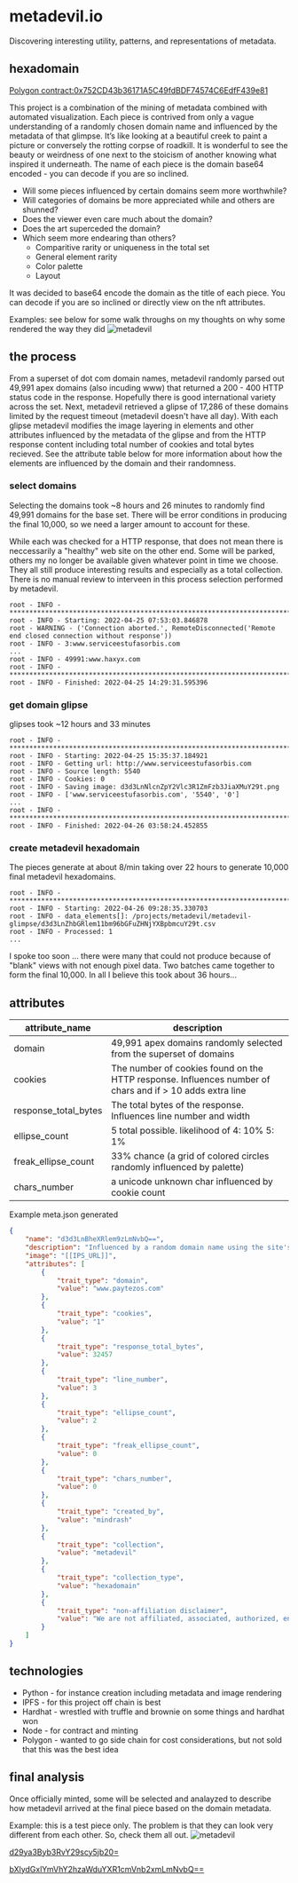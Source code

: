 # metadevil.io
Discovering interesting utility, patterns, and representations of metadata.

## hexadomain
[Polygon contract:0x752CD43b36171A5C49fdBDF74574C6EdfF439e81](https://polygonscan.com/address/0x752cd43b36171a5c49fdbdf74574c6edff439e81) 

This project is a combination of the mining of metadata combined with automated visualization. Each piece is contrived from only a vague understanding of a randomly chosen domain name and influenced by the metadata of that glimpse. It’s like looking at a beautiful creek to paint a picture or conversely the rotting corpse of roadkill. It is wonderful to see the beauty or weirdness of one next to the stoicism of another knowing what inspired it underneath. The name of each piece is the domain base64 encoded - you can decode if you are so inclined.

- Will some pieces influenced by certain domains seem more worthwhile?
- Will categories of domains be more appreciated while and others are shunned?
- Does the viewer even care much about the domain?
- Does the art superceded the domain?
- Which seem more endearing than others? 
    - Comparitive rarity or uniqueness in the total set 
    - General element rarity
    - Color palette
    - Layout

It was decided to base64 encode the domain as the title of each piece. You can decode if you are so inclined or directly view on the nft attributes.

Examples: see below for some walk throughs on my thoughts on why some rendered the way they did
![metadevil](./docs/examples.png)

## the process
From a superset of dot com domain names, metadevil randomly parsed out 49,991 apex domains (also incuding www) that returned a 200 - 400 HTTP status code in the response. Hopefully there is good international variety across the set. Next, metadevil retrieved a glipse of 17,286 of these domains limited by the request timeout (metadevil doesn't have all day). With each glipse metadevil modifies the image layering in elements and other attributes influenced by the metadata of the glipse and from the HTTP response content including total number of cookies and total bytes recieved. See the attribute table below for more information about how the elements are influenced by the domain and their randomness.

### select domains
Selecting the domains took ~8 hours and 26 minutes to randomly find 49,991 domains for the base set. There will be error conditions in producing the final 10,000, so we need a larger amount to account for these.

While each was checked for a HTTP response, that does not mean there is neccessarily a "healthy" web site on the other end. Some will be parked, others my no longer be available given whatever point in time we choose. They all still produce interesting results and especially as a total collection. There is no manual review to interveen in this process selection performed by metadevil.
```
root - INFO - ********************************************************************************
root - INFO - Starting: 2022-04-25 07:53:03.846878
root - WARNING - ('Connection aborted.', RemoteDisconnected('Remote end closed connection without response'))
root - INFO - 3:www.serviceestufasorbis.com
...
root - INFO - 49991:www.haxyx.com
root - INFO - ********************************************************************************
root - INFO - Finished: 2022-04-25 14:29:31.595396
```

### get domain glipse
glipses took ~12 hours and 33 minutes
```
root - INFO - ********************************************************************************
root - INFO - Starting: 2022-04-25 15:35:37.184921
root - INFO - Getting url: http://www.serviceestufasorbis.com
root - INFO - Source length: 5540
root - INFO - Cookies: 0
root - INFO - Saving image: d3d3LnNlcnZpY2Vlc3R1ZmFzb3JiaXMuY29t.png
root - INFO - ['www.serviceestufasorbis.com', '5540', '0']
...
root - INFO - ********************************************************************************
root - INFO - Finished: 2022-04-26 03:58:24.452855
```

### create metadevil hexadomain
The pieces generate at about 8/min taking over 22 hours to generate 10,000 final metadevil hexadomains.
```
root - INFO - ********************************************************************************
root - INFO - Starting: 2022-04-26 09:28:35.330703
root - INFO - data_elements[]: /projects/metadevil/metadevil-glimpse/d3d3LnZhbGRlem11bm96bGFuZHNjYXBpbmcuY29t.csv
root - INFO - Processed: 1
...

```
I spoke too soon ... there were many that could not produce because of "blank" views with not enough pixel data. Two batches came together to form the final 10,000. In all I believe this took about 36 hours... 

## attributes

| attribute_name       | description                                                               |
|----------------------|---------------------------------------------------------------------------|
| domain               | 49,991 apex domains randomly selected from the superset of domains |
| cookies              | The number of cookies found on the HTTP response. Influences number of chars and if > 10 adds extra line |
| response_total_bytes | The total bytes of the response. Influences line number and width         |
| ellipse_count        | 5 total possible. likelihood of 4: 10% 5: 1% |
| freak_ellipse_count  | 33% chance (a grid of colored circles randomly influenced by palette) |
| chars_number         | a unicode unknown char influenced by cookie count |

Example meta.json generated
```json
{
    "name": "d3d3LnBheXRlem9zLmNvbQ==",
    "description": "Influenced by a random domain name using the site's layout, color palette, and metadata including cookie count and total response bytes.",
    "image": "[[IPS_URL]]",
    "attributes": [
        {
            "trait_type": "domain",
            "value": "www.paytezos.com"
        },
        {
            "trait_type": "cookies",
            "value": "1"
        },
        {
            "trait_type": "response_total_bytes",
            "value": 32457
        },
        {
            "trait_type": "line_number",
            "value": 3
        },
        {
            "trait_type": "ellipse_count",
            "value": 2
        },
        {
            "trait_type": "freak_ellipse_count",
            "value": 0
        },
        {
            "trait_type": "chars_number",
            "value": 0
        },
        {
            "trait_type": "created_by",
            "value": "mindrash"
        },
        {
            "trait_type": "collection",
            "value": "metadevil"
        },
        {
            "trait_type": "collection_type",
            "value": "hexadomain"
        },
        {
            "trait_type": "non-affiliation disclaimer",
            "value": "We are not affiliated, associated, authorized, endorsed by, or in any way officially connected with the the domain. The name in use, as well as related names, marks, emblems, and images are registered trademarks of their respective owners."
        }
    ]
}
```

## technologies 
- Python - for instance creation including metadata and image rendering
- IPFS - for this project off chain is best
- Hardhat - wrestled with truffle and brownie on some things and hardhat won
- Node - for contract and minting
- Polygon - wanted to go side chain for cost considerations, but not sold that this was the best idea

## final analysis
Once officially minted, some will be selected and analayzed to describe how metadevil arrived at the final piece based on the domain metadata.

Example: this is a test piece only. The problem is that they can look very different from each other. So, check them all out.
![metadevil](./docs/4c6874e7-ed4d-4834-a464-7561bad33cff.png)

[d29ya3Byb3RvY29scy5jb20=](https://rarible.com/token/polygon/0x752cd43b36171a5c49fdbdf74574c6edff439e81:9996)

[bXlydGxlYmVhY2hzaWduYXR1cmVnb2xmLmNvbQ==](https://rarible.com/token/polygon/0x752cd43b36171a5c49fdbdf74574c6edff439e81:9869)


